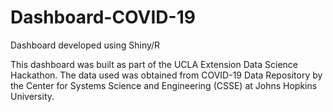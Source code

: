 # Dashboard-COVID-19

Dashboard developed using Shiny/R

This dashboard was built as part of the UCLA Extension Data Science Hackathon.
The data used was obtained from COVID-19 Data Repository by the Center for Systems Science and Engineering (CSSE) at Johns Hopkins University.
